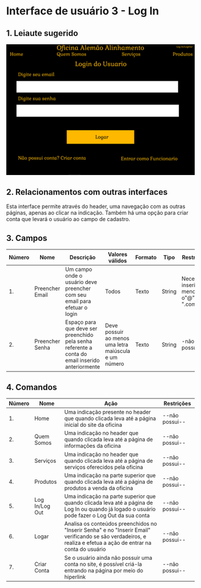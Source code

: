 # Interface de usuário 3 - Log In

## 1. Leiaute sugerido

![login](leiaute/LogInUsuario.png)

## 2. Relacionamentos com outras interfaces

Esta interface permite através do header, uma navegação com as outras páginas, apenas ao clicar na indicação.
Também há uma opção para criar conta que levará o usuário ao campo de cadastro.

## 3. Campos

| **Número** | **Nome** | **Descrição** | **Valores válidos** | **Formato** | **Tipo** | **Restrições** |
| --- | --- | --- | --- | --- | --- | --- |
|1. |Preencher Email|Um campo onde o usuário deve preencher com seu email para efetuar o login|Todos|Texto|String|Necessario inserir ao menos o"@" e o ".com"|
|2. |Preencher Senha| Espaço para que deve ser preenchido pela senha referente a conta do email inserido anteriormente | Deve possuir ao menos uma letra maiúscula e um número | Texto | String | -não possui-- |

## 4. Comandos

| **Número** | **Nome** | **Ação** | **Restrições** |
| --- | --- | --- | --- |
|1. | Home | Uma indicação presente no header que quando clicada leva até a página inicial do site da oficina | --não possui-- |
|2. | Quem Somos | Uma indicação no header que quando clicada leva até a página de informações da oficina | --não possui-- |
|3. | Serviços | Uma indicação no header que quando clicada leva até a página de serviços oferecidos pela oficina | --não possui-- |
|4. | Produtos | Uma indicação na parte superior que quando clicada leva até a página de produtos a venda da oficina | --não possui-- |
|5. | Log In/Log Out | Uma indicação na parte superior que quando clicada leva até a página de Log In ou quando já logado o usuário pode fazer o Log Out da sua conta | --não possui-- |
|6. | Logar | Analisa os conteúdos preenchidos no "Inserir Senha" e no "Inserir Email" verificando se são verdadeiros, e realiza e efetua a ação de entrar na conta do usuário | --não possui-- |
|7. | Criar Conta | Se o usuário ainda não possuir uma conta no site, é possível criá-la entrando na página por meio do hiperlink | --não possui-- |


